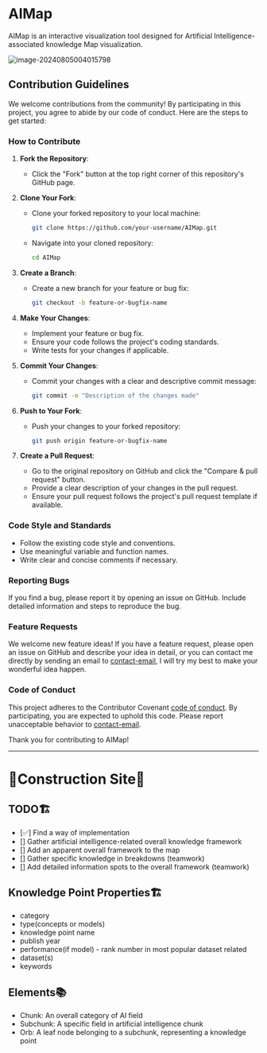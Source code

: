 # AIMap
AIMap is an interactive visualization tool designed for Artificial Intelligence-associated knowledge Map visualization.

![image-20240805004015798](res/images/early.gif)

## Contribution Guidelines

We welcome contributions from the community! By participating in this project, you agree to abide by our code of conduct. Here are the steps to get started:

### How to Contribute

1. **Fork the Repository**:
   - Click the "Fork" button at the top right corner of this repository's GitHub page.

2. **Clone Your Fork**:
   - Clone your forked repository to your local machine:
     ```bash
     git clone https://github.com/your-username/AIMap.git
     ```
   - Navigate into your cloned repository:
     ```bash
     cd AIMap
     ```

3. **Create a Branch**:
   - Create a new branch for your feature or bug fix:
     ```bash
     git checkout -b feature-or-bugfix-name
     ```

4. **Make Your Changes**:
   - Implement your feature or bug fix.
   - Ensure your code follows the project's coding standards.
   - Write tests for your changes if applicable.

5. **Commit Your Changes**:
   - Commit your changes with a clear and descriptive commit message:
     ```bash
     git commit -m "Description of the changes made"
     ```

6. **Push to Your Fork**:
   - Push your changes to your forked repository:
     ```bash
     git push origin feature-or-bugfix-name
     ```

7. **Create a Pull Request**:
   - Go to the original repository on GitHub and click the "Compare & pull request" button.
   - Provide a clear description of your changes in the pull request.
   - Ensure your pull request follows the project's pull request template if available.

### Code Style and Standards

- Follow the existing code style and conventions.
- Use meaningful variable and function names.
- Write clear and concise comments if necessary.

### Reporting Bugs

If you find a bug, please report it by opening an issue on GitHub. Include detailed information and steps to reproduce the bug.

### Feature Requests

We welcome new feature ideas! If you have a feature request, please open an issue on GitHub and describe your idea in detail, or you can contact me directly by sending an email to [contact-email](mailto:egbertpayne3728@gmail.com), I will try my best to make your wonderful idea happen.

### Code of Conduct

This project adheres to the Contributor Covenant [code of conduct](CODE_OF_CONDUCT.md). By participating, you are expected to uphold this code. Please report unacceptable behavior to [contact-email](mailto:egbertpayne3728@gmail.com).

Thank you for contributing to AIMap!

-----
# 🚧Construction Site🚧
## TODO🏗️
* [✅] Find a way of implementation
* [] Gather artificial intelligence-related overall knowledge framework
* [] Add an apparent overall framework to the map
* [] Gather specific knowledge in breakdowns (teamwork)
* [] Add detailed information spots to the overall framework (teamwork)

## Knowledge Point Properties🏗️
- category
- type(concepts or models)
- knowledge point name
- publish year
- performance(if model) - rank number in most popular dataset related
- dataset(s)
- keywords

## Elements📚
- Chunk: An overall category of AI field
- Subchunk: A specific field in artificial intelligence chunk
- Orb: A leaf node belonging to a subchunk, representing a knowledge point
